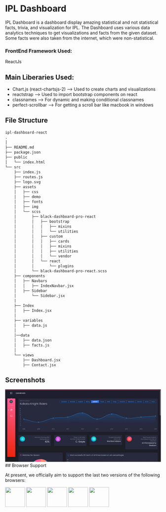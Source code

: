 # IPL Dashboard

IPL Dashboard is a dashboard display amazing statistical and not statistical facts, trivia, and visualization for IPL. The Dashboard uses various data analytics techniques to get visualizations and facts from the given dataset. Some facts were also taken from the internet, which were non-statistical.

### FrontEnd Framework Used:
 ReactJs
 
## Main Liberaries Used:

* Chart.js (react-chartsjs-2) --> Used to create charts and visualizations
* reactstrap --> Used to import bootstrap components on react
* classnames --> For dynamic and making conditional classnames 
* perfect-scrollbar --> For getting a scroll bar like macbook in windows

## File Structure

```
ipl-dashboard-react
.
│
├── README.md
├── package.json
├── public
│   └── index.html
└── src
    ├── index.js
    ├── routes.js
    ├── logo.svg
    ├── assets
    │   ├── css
    │   ├── demo
    │   ├── fonts
    │   ├── img
    │   └── scss
    │       ├── black-dashboard-pro-react
    │       │   ├── bootstrap
    │       │   │   ├── mixins
    │       │   │   └── utilities
    │       │   ├── custom
    │       │   │   ├── cards
    │       │   │   ├── mixins
    │       │   │   ├── utilities
    │       │   │   └── vendor
    │       │   └── react
    │       │       └── plugins
    │       └── black-dashboard-pro-react.scss
    ├── components
    │   ├── Navbars
    │   │   ├── IndexNavbar.jsx
    │   ├── Sidebar
    │       └── Sidebar.jsx
    |
    ├── Index
    │   ├── Index.jsx
    │   
    ├── variables
    │   ├── data.js
    │
    │──data   
    │   ├── data.json
    │   ├── facts.js
    │
    └── views
        ├── Dashboard.jsx
        ├── Contact.jsx
```
## Screenshots
<img src="./SS/Screenshot (401).png">
## Browser Support

At present, we officially aim to support the last two versions of the following browsers:

<img src="https://s3.amazonaws.com/creativetim_bucket/github/browser/chrome.png" width="64" height="64"> <img src="https://s3.amazonaws.com/creativetim_bucket/github/browser/firefox.png" width="64" height="64"> <img src="https://s3.amazonaws.com/creativetim_bucket/github/browser/edge.png" width="64" height="64"> <img src="https://s3.amazonaws.com/creativetim_bucket/github/browser/safari.png" width="64" height="64"> <img src="https://s3.amazonaws.com/creativetim_bucket/github/browser/opera.png" width="64" height="64">

